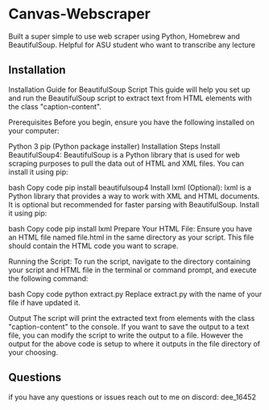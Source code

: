 # Canvas-Webscraper
Built a super simple to use web scraper using Python, Homebrew and BeautifulSoup. Helpful for ASU student who want to transcribe any lecture

## Installation
Installation Guide for BeautifulSoup Script
This guide will help you set up and run the BeautifulSoup script to extract text from HTML elements with the class "caption-content".

Prerequisites
Before you begin, ensure you have the following installed on your computer:

Python 3
pip (Python package installer)
Installation Steps
Install BeautifulSoup4:
BeautifulSoup is a Python library that is used for web scraping purposes to pull the data out of HTML and XML files. You can install it using pip:

bash
Copy code
pip install beautifulsoup4
Install lxml (Optional):
lxml is a Python library that provides a way to work with XML and HTML documents. It is optional but recommended for faster parsing with BeautifulSoup. Install it using pip:

bash
Copy code
pip install lxml
Prepare Your HTML File:
Ensure you have an HTML file named file.html in the same directory as your script. This file should contain the HTML code you want to scrape.

Running the Script:
To run the script, navigate to the directory containing your script and HTML file in the terminal or command prompt, and execute the following command:

bash
Copy code
python extract.py
Replace extract.py with the name of your file if have updated it.

Output
The script will print the extracted text from elements with the class "caption-content" to the console. If you want to save the output to a text file, you can modify the script to write the output to a file. However the output for the above code is setup to where it outputs in the file directory of your choosing.

## Questions
if you have any questions or issues reach out to me on discord: dee_16452
